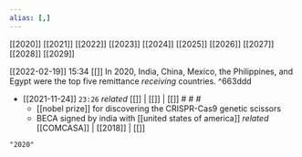 ```yaml
---
alias: [,]
---
```

[[2020]] [[2021]] [[2022]] [[2023]] [[2024]] [[2025]] [[2026]] [[2027]] [[2028]] [[2029]]

[[2022-02-19]] 15:34 [[]]
In 2020, India, China, Mexico, the Philippines, and Egypt were the top five remittance *receiving* countries. ^663ddd

- [[2021-11-24]]  `23:26` _related_ [[]] | [[]] | [[]] # # #
	- [[nobel prize]] for discovering the CRISPR-Cas9 genetic scissors
	- BECA signed by india with [[united states of america]] _related_ [[COMCASA]] | [[2018]] | [[]] 
```query
"2020"
```